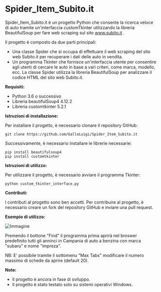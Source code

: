 # Spider_Item_Subito.it
Spider_Item_Subito.it è un progetto Python che consente la ricerca veloce di auto tramite un'interfaccia customTkinter utilizzando la libreria BeautifulSoup per fare web scraping sul sito www.subito.it .

Il progetto è composto da due parti principali:

* Una classe Spider che si occupa di effettuare il web scraping del sito web Subito.it per recuperare i dati delle auto in vendita.
* Un programma Tkinter che fornisce un'interfaccia utente per consentire agli utenti di cercare le auto in base a vari criteri, come marca, modello, ecc.
La classe Spider utilizza la libreria BeautifulSoup per analizzare il codice HTML del sito web Subito.it.

**Requisiti:**

- Python 3.6 o successivo
- Libreria beautifulSoup4 4.12.2
- Libreria customtkinter 5.2.1

**Istruzioni di installazione:**

Per installare il progetto, è necessario clonare il repository GitHub:

```
git clone https://github.com/GalloLuigi/Spider_Item_Subito.it
```

Successivamente, è necessario installare le librerie necessarie:

```
pip install beautifulsoup4 
pip install customtkinter
```

**Istruzioni di utilizzo:**

Per utilizzare il progetto, è necessario avviare il programma Tkinter:

```
python custom_tkinter_interface.py
```

**Contributi:**

I contributi al progetto sono ben accetti. Per contribuire al progetto, è necessario creare un fork del repository GitHub e inviare una pull request.

**Esempio di utilizzo:**

![Immagine](https://drive.google.com/)

Premendo il bottone "Find" il programma prima aprirà nel broswer predefinito tutti gli anninci in Campania di auto a benzina con marca "subaru" e nome "impreza".

NB: E' possibile tramite il sottomenu "Max Tabs" modificare il numero massimo di schede da aprire (default 20).


**Note:**

- Il progetto è ancora in fase di sviluppo.
- Il progetto è stato testato solo su sistemi operativi Windows.

